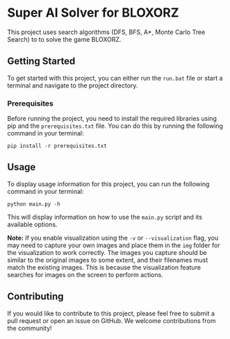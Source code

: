 # Super AI Solver for BLOXORZ

This project uses search algorithms (DFS, BFS, A*, Monte Carlo Tree Search) to to solve the game BLOXORZ.

## Getting Started

To get started with this project, you can either run the `run.bat` file or start a terminal and navigate to the project directory.

### Prerequisites

Before running the project, you need to install the required libraries using pip and the `prerequisites.txt` file. You can do this by running the following command in your terminal:

```pip install -r prerequisites.txt```


## Usage

To display usage information for this project, you can run the following command in your terminal:

```python main.py -h```

This will display information on how to use the `main.py` script and its available options.

**Note:** If you enable visualization using the `-v` or `--visualization` flag, you may need to capture your own images and place them in the `img` folder for the visualization to work correctly. The images you capture should be similar to the original images to some extent, and their filenames must match the existing images. This is because the visualization feature searches for images on the screen to perform actions.

## Contributing

If you would like to contribute to this project, please feel free to submit a pull request or open an issue on GitHub. We welcome contributions from the community!

